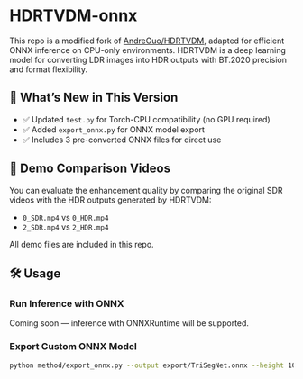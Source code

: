 # HDRTVDM-onnx

This repo is a modified fork of [AndreGuo/HDRTVDM](https://github.com/AndreGuo/HDRTVDM), adapted for efficient ONNX inference on CPU-only environments. HDRTVDM is a deep learning model for converting LDR images into HDR outputs with BT.2020 precision and format flexibility.

## 🚀 What’s New in This Version

- ✅ Updated `test.py` for Torch-CPU compatibility (no GPU required)
- ✅ Added `export_onnx.py` for ONNX model export
- ✅ Includes 3 pre-converted ONNX files for direct use

## 🧪 Demo Comparison Videos

You can evaluate the enhancement quality by comparing the original SDR videos with the HDR outputs generated by HDRTVDM:

- `0_SDR.mp4` vs `0_HDR.mp4`
- `2_SDR.mp4` vs `2_HDR.mp4`

All demo files are included in this repo.


## 🛠️ Usage

### Run Inference with ONNX

Coming soon — inference with ONNXRuntime will be supported.

### Export Custom ONNX Model

```bash
python method/export_onnx.py --output export/TriSegNet.onnx --height 1080 --width 1920
```
